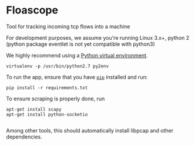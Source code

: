 # Floascope
Tool for tracking incoming tcp flows into a machine


For development purposes, we assume you're running Linux 3.x+, python 2 (python package eventlet is not yet compatible with python3)

We highly recommend using a [Python virtual environment](https://virtualenv.pypa.io/en/stable/).

```
virtualenv -p /usr/bin/python2.7 py2env
```

To run the app, ensure that you have [`pip`](https://pip.pypa.io/en/stable/) installed and run:

```
pip install -r requirements.txt
```

To ensure scraping is properly done, run

```
apt-get install scapy
apt-get install python-socketio


```



Among other tools, this should automatically install libpcap and other dependencies.
